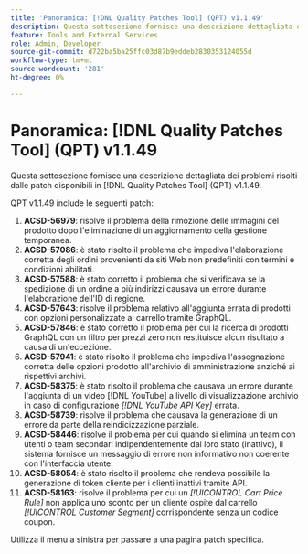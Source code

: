 ```yaml
---
title: 'Panoramica: [!DNL Quality Patches Tool] (QPT) v1.1.49'
description: Questa sottosezione fornisce una descrizione dettagliata dei problemi risolti dalle patch disponibili in  [!DNL Quality Patches Tool] (QPT) v1.1.49.
feature: Tools and External Services
role: Admin, Developer
source-git-commit: d722ba5ba25ffc03d87b9eddeb2830353124055d
workflow-type: tm+mt
source-wordcount: '281'
ht-degree: 0%

---
```


# Panoramica: [!DNL Quality Patches Tool] (QPT) v1.1.49

Questa sottosezione fornisce una descrizione dettagliata dei problemi risolti dalle patch disponibili in [!DNL Quality Patches Tool] (QPT) v1.1.49.

QPT v1.1.49 include le seguenti patch:

1. **ACSD-56979**: risolve il problema della rimozione delle immagini del prodotto dopo l&#39;eliminazione di un aggiornamento della gestione temporanea.
1. **ACSD-57086**: è stato risolto il problema che impediva l&#39;elaborazione corretta degli ordini provenienti da siti Web non predefiniti con termini e condizioni abilitati.
1. **ACSD-57588**: è stato corretto il problema che si verificava se la spedizione di un ordine a più indirizzi causava un errore durante l&#39;elaborazione dell&#39;ID di regione.
1. **ACSD-57643**: risolve il problema relativo all&#39;aggiunta errata di prodotti con opzioni personalizzate al carrello tramite GraphQL.
1. **ACSD-57846**: è stato corretto il problema per cui la ricerca di prodotti GraphQL con un filtro per prezzi zero non restituisce alcun risultato a causa di un&#39;eccezione.
1. **ACSD-57941**: è stato risolto il problema che impediva l&#39;assegnazione corretta delle opzioni prodotto all&#39;archivio di amministrazione anziché ai rispettivi archivi.
1. **ACSD-58375**: è stato risolto il problema che causava un errore durante l&#39;aggiunta di un video [!DNL YouTube] a livello di visualizzazione archivio in caso di configurazione *[!DNL YouTube API Key]* errata.
1. **ACSD-58739**: risolve il problema che causava la generazione di un errore da parte della reindicizzazione parziale.
1. **ACSD-58446**: risolve il problema per cui quando si elimina un team con utenti o team secondari indipendentemente dal loro stato (inattivo), il sistema fornisce un messaggio di errore non informativo non coerente con l&#39;interfaccia utente.
1. **ACSD-58054**: è stato risolto il problema che rendeva possibile la generazione di token cliente per i clienti inattivi tramite API.
1. **ACSD-58163**: risolve il problema per cui un *[!UICONTROL Cart Price Rule]* non applica uno sconto per un cliente ospite dal carrello *[!UICONTROL Customer Segment]* corrispondente senza un codice coupon.

Utilizza il menu a sinistra per passare a una pagina patch specifica.
